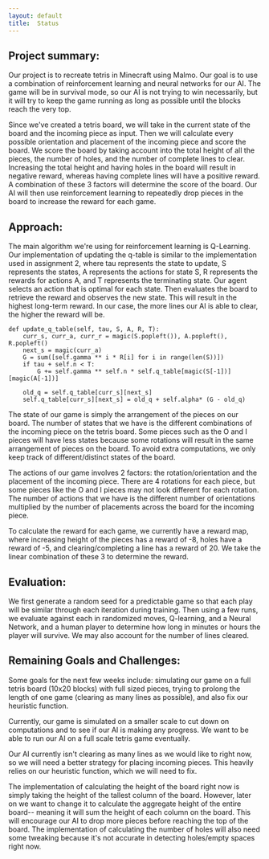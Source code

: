 ```yaml
---
layout: default
title:  Status
---
```


## Project summary:

Our project is to recreate tetris in Minecraft using Malmo. Our goal is to use a combination of reinforcement learning and neural networks for our AI. The game will be in survival mode, so our AI is not trying to win necessarily, but it will try to keep the game running as long as possible until the blocks reach the very top. 

Since we've created a tetris board, we will take in the current state of the board and the incoming piece as input. Then we will calculate every possible orientation and placement of the incoming piece and score the board. We score the board by taking account into the total height of all the pieces, the number of holes, and the number of complete lines to clear. Increasing the total height and having holes in the board will result in negative reward, whereas having complete lines will have a positive reward. A combination of these 3 factors will determine the score of the board. Our AI will then use reinforcement learning to repeatedly drop pieces in the board to increase the reward for each game.

## Approach:

The main algorithm we're using for reinforcement learning is Q-Learning. Our implementation of updating the q-table is similar to the implementation used in assignment 2, where tau represents the state to update, S represents the states, A represents the actions for state S, R represents the rewards for actions A, and T represents the terminating state. Our agent selects an action that is optimal for each state. Then evaluates the board to retrieve the reward and observes the new state. This will result in the highest long-term reward. In our case, the more lines our AI is able to clear, the higher the reward will be.

    def update_q_table(self, tau, S, A, R, T):
        curr_s, curr_a, curr_r = magic(S.popleft()), A.popleft(), R.popleft()
        next_s = magic(curr_a)
        G = sum([self.gamma ** i * R[i] for i in range(len(S))])
        if tau + self.n < T:
            G += self.gamma ** self.n * self.q_table[magic(S[-1])][magic(A[-1])]
        
        old_q = self.q_table[curr_s][next_s]
        self.q_table[curr_s][next_s] = old_q + self.alpha* (G - old_q)

The state of our game is simply the arrangement of the pieces on our board. The number of states that we have is the different combinations of the incoming piece on the tetris board. Some pieces such as the O and I pieces will have less states because some rotations will result in the same arrangement of pieces on the board. To avoid extra computations, we only keep track of different/distinct states of the board.

The actions of our game involves 2 factors: the rotation/orientation and the placement of the incoming piece. There are 4 rotations for each piece, but some pieces like the O and I pieces may not look different for each rotation. The number of actions that we have is the different number of orientations multiplied by the number of placements across the board for the incoming piece.

To calculate the reward for each game, we currently have a reward map, where increasing height of the pieces has a reward of -8, holes have a reward of -5, and clearing/completing a line has a reward of 20. We take the linear combination of these 3 to determine the reward.

## Evaluation:

We first generate a random seed for a predictable game so that each play will be similar through each iteration during training.  Then using a few runs, we evaluate against each in randomized moves, Q-learning, and a Neural Network, and a human player to determine how long in minutes or hours the player will survive.  We may also account for the number of lines cleared.

## Remaining Goals and Challenges:

Some goals for the next few weeks include: simulating our game on a full tetris board (10x20 blocks) with full sized pieces, trying to prolong the length of one game (clearing as many lines as possible), and also fix our heuristic function. 

Currently, our game is simulated on a smaller scale to cut down on computations and to see if our AI is making any progress. We want to be able to run our AI on a full scale tetris game eventually. 

Our AI currently isn't clearing as many lines as we would like to right now, so we will need a better strategy for placing incoming pieces. This heavily relies on our heuristic function, which we will need to fix.

The implementation of calculating the height of the board right now is simply taking the height of the tallest column of the board. However, later on we want to change it to calculate the aggregate height of the entire board-- meaning it will sum the height of each column on the board. This will encourage our AI to drop more pieces before reaching the top of the board. The implementation of calculating the number of holes will also need some tweaking because it's not accurate in detecting holes/empty spaces right now. 
